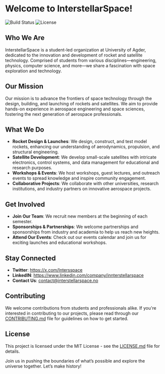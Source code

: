 # Welcome to InterstellarSpace!

![Build Status](https://img.shields.io/badge/build-passing-brightgreen)
![License](https://img.shields.io/badge/license-MIT-blue)

## Who We Are
InterstellarSpace is a student-led organization at University of Agder, dedicated to the innovation and development of rocket and satellite technology. Comprised of students from various disciplines—engineering, physics, computer science, and more—we share a fascination with space exploration and technology.

## Our Mission
Our mission is to advance the frontiers of space technology through the design, building, and launching of rockets and satellites. We aim to provide hands-on experience in aerospace engineering and space sciences, fostering the next generation of aerospace professionals.

## What We Do
- **Rocket Design & Launches**: We design, construct, and test model rockets, enhancing our understanding of aerodynamics, propulsion, and structural engineering.
- **Satellite Development**: We develop small-scale satellites with intricate electronics, control systems, and data management for educational and research purposes.
- **Workshops & Events**: We host workshops, guest lectures, and outreach events to spread knowledge and inspire community engagement.
- **Collaborative Projects**: We collaborate with other universities, research institutions, and industry partners on innovative aerospace projects.

## Get Involved
- **Join Our Team**: We recruit new members at the beginning of each semester.
- **Sponsorships & Partnerships**: We welcome partnerships and sponsorships from industry and academia to help us reach new heights.
- **Attend Our Events**: Check out our events calendar and join us for exciting launches and educational workshops.

## Stay Connected
- **Twitter**: https://x.com/Intersspace
- **LinkedIN**:  https://www.linkedin.com/company/innterstellarspace
- **Contact Us**: contact@interstellarspace.no

## Contributing
We welcome contributions from students and professionals alike. If you're interested in contributing to our projects, please read through our [CONTRIBUTING.md](CONTRIBUTING.md) file for guidelines on how to get started.

## License
This project is licensed under the MIT License - see the [LICENSE.md](LICENSE.md) file for details.

Join us in pushing the boundaries of what’s possible and explore the universe together. Let’s make history!

